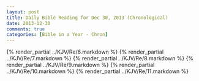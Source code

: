 ```yaml
---
layout: post
title: Daily Bible Reading for Dec 30, 2013 (Chronological)
date: 2013-12-30
comments: true
categories: [Bible in a Year - Chron]
---
```

{% render_partial ../KJV/Re/6.markdown %}
{% render_partial ../KJV/Re/7.markdown %}
{% render_partial ../KJV/Re/8.markdown %}
{% render_partial ../KJV/Re/9.markdown %}
{% render_partial ../KJV/Re/10.markdown %}
{% render_partial ../KJV/Re/11.markdown %}
